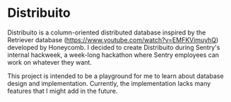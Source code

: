 # Distribuito

Distribuito is a column-oriented distributed database inspired by the Retriever database 
(https://www.youtube.com/watch?v=EMFKVimuyhQ) developed by Honeycomb. I decided to create Distribuito during Sentry's 
internal hackweek, a week-long hackathon where Sentry employees can work on whatever they want.

This project is intended to be a playground for me to learn about database design and implementation. Currently, the 
implementation lacks many features that I might add in the future.